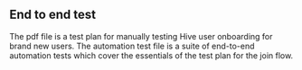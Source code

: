 ## End to end test
The pdf file is a test plan for manually testing Hive user onboarding for brand new users. The automation test file is a suite of end-to-end automation tests which cover the essentials of the test plan for the join
flow.
